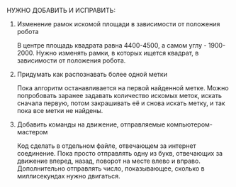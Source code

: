 НУЖНО ДОБАВИТЬ И ИСПРАВИТЬ: 
1. Изменение рамок искомой площади в зависимости от положения робота

    В центре площадь квадрата равна 4400-4500, а самом углу - 1900-2000. Нужно изменять рамки, в которых ищется квадрат, в зависимости от положения робота.
2. Придумать как распознавать более одной метки

    Пока алгоритм останавливается на первой найденной метке. Можно попробовать заранее задавать количество искомых меток, искать сначала первую, потом закрашивать её и снова искать метку, и так пока все метки не найдены.
3. Добавить команды на движение, отправляемые компьютером-мастером

    Код сделать в отдельном файле, отвечающем за интернет соединение. Пока просто отправлять одну из букв, отвечающих за движение вперед, назад, поворот на месте влево и вправо. Дополнительно отправлять число, показывающее, сколько в миллисекундах нужно двигаться.
